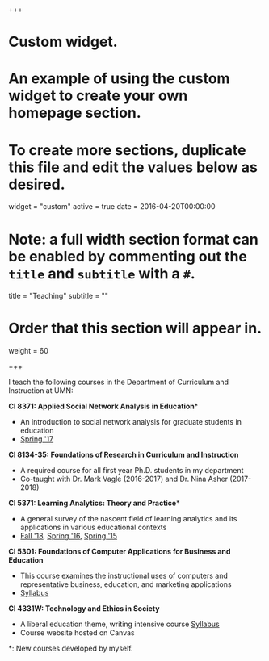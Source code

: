 +++
# Custom widget.
# An example of using the custom widget to create your own homepage section.
# To create more sections, duplicate this file and edit the values below as desired.
widget = "custom"
active = true
date = 2016-04-20T00:00:00

# Note: a full width section format can be enabled by commenting out the `title` and `subtitle` with a `#`.
title = "Teaching"
subtitle = ""

# Order that this section will appear in.
weight = 60

+++

I teach the following courses in the Department of Curriculum and Instruction at UMN:

__CI 8371: Applied Social Network Analysis in Education__\*

- An introduction to social network analysis for graduate students in education
- [Spring '17](http://bookdown.org/chen/snaEd/)

__CI 8134-35: Foundations of Research in Curriculum and Instruction__

- A required course for all first year Ph.D. students in my department
- Co-taught with Dr. Mark Vagle (2016-2017) and Dr. Nina Asher (2017-2018)

__CI 5371: Learning Analytics: Theory and Practice__\*

- A general survey of the nascent field of learning analytics and its applications in various educational contexts
- [Fall '18](https://colig.github.io/laumn/), [Spring '16](https://github.com/meefen/la-spring16), [Spring '15](https://github.com/meefen/LA-UMN)

__CI 5301: Foundations of Computer Applications for Business and Education__

- This course examines the instructional uses of computers and representative business, education, and marketing applications
- [Syllabus](https://github.com/meefen/ci5301)

__CI 4331W: Technology and Ethics in Society__

- A liberal education theme, writing intensive course [Syllabus](https://github.com/meefen/CI4311W/blob/master/CI4311W-Syllabus-2016-Spring.md)
- Course website hosted on Canvas


\*: New courses developed by myself.